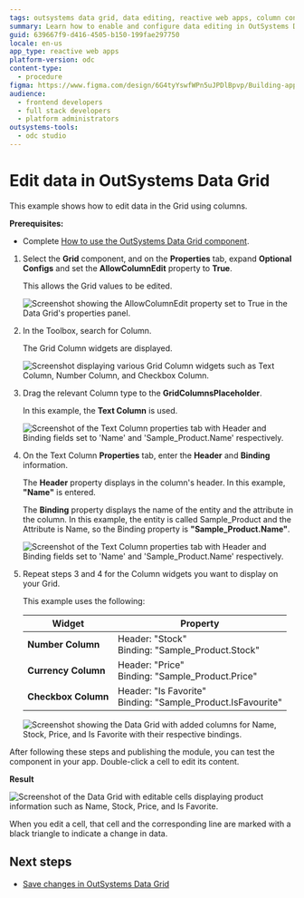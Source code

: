 ```yaml
---
tags: outsystems data grid, data editing, reactive web apps, column configuration, odc
summary: Learn how to enable and configure data editing in OutSystems Developer Cloud (ODC) Data Grid by setting the AllowColumnEdit property to true and adding column widgets.
guid: 639667f9-d416-4505-b150-199fae297750
locale: en-us
app_type: reactive web apps
platform-version: odc
content-type:
  - procedure
figma: https://www.figma.com/design/6G4tyYswfWPn5uJPDlBpvp/Building-apps?node-id=6246-64
audience:
  - frontend developers
  - full stack developers
  - platform administrators
outsystems-tools:
  - odc studio
---
```

# Edit data in OutSystems Data Grid

This example shows how to edit data in the Grid using columns.

**Prerequisites:**

* Complete [How to use the OutSystems Data Grid component](data-grid-fetch-data.md).

1. Select the **Grid** component, and on the **Properties** tab, expand **Optional Configs** and set the **AllowColumnEdit** property to **True**.

    This allows the Grid values to be edited.

   ![Screenshot showing the AllowColumnEdit property set to True in the Data Grid's properties panel.](images/grid-edit-true-odcs.png "Enabling Column Edit in Data Grid")

1. In the Toolbox, search for Column.

    The Grid Column widgets are displayed.

   ![Screenshot displaying various Grid Column widgets such as Text Column, Number Column, and Checkbox Column.](images/grid-edit-columns-odcs.png "Grid Column Widgets")

1. Drag the relevant Column type to the **GridColumnsPlaceholder**.

    In this example, the **Text Column** is used.

   ![Screenshot of the Text Column properties tab with Header and Binding fields set to 'Name' and 'Sample_Product.Name' respectively.](images/grid-edit-textcolumn-odcs.png "Configuring Text Column Properties")

1. On the Text Column **Properties** tab, enter the **Header** and **Binding** information.

    The **Header** property displays in the column's header. In this example, **"Name"** is entered.

    The **Binding** property displays the name of the entity and the attribute in the column. In this example, the entity is called Sample_Product and the Attribute is Name, so the Binding property is **"Sample_Product.Name"**.

    ![Screenshot of the Text Column properties tab with Header and Binding fields set to 'Name' and 'Sample_Product.Name' respectively.](images/grid-edit-textcolumn-fill-odcs.png "Configuring Text Column Properties")

1. Repeat steps 3 and 4 for the Column widgets you want to display on your Grid.

    This example uses the following:

    | **Widget** | **Property** |
    |---|---|
    |**Number Column** | Header: "Stock" <br/> Binding: "Sample_Product.Stock"|
    | **Currency Column**| Header: "Price"<br/> Binding: "Sample_Product.Price" |
    |**Checkbox Column** | Header: "Is Favorite"<br/>Binding: "Sample_Product.IsFavourite" |  

    ![Screenshot showing the Data Grid with added columns for Name, Stock, Price, and Is Favorite with their respective bindings.](images/grid-edit-addcol-odcs.png "Adding Columns to Data Grid")

After following these steps and publishing the module, you can test the component in your app. Double-click a cell to edit its content.

**Result**

![Screenshot of the Data Grid with editable cells displaying product information such as Name, Stock, Price, and Is Favorite.](images/grid-edit-result-odcs.png "Edited Data Grid Result")

<div class="info" markdown="1">

When you edit a cell, that cell and the corresponding line are marked with a black triangle to indicate a change in data.

</div>

## Next steps

* [Save changes in OutSystems Data Grid](data-grid-save.md)
